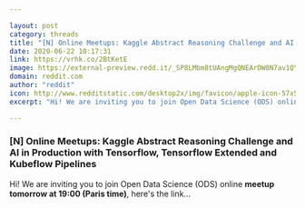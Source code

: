 ```yaml
---

layout: post
category: threads
title: "[N] Online Meetups: Kaggle Abstract Reasoning Challenge and AI in Production with Tensorflow, Tensorflow Extended and Kubeflow Pipelines"
date: 2020-06-22 10:17:31
link: https://vrhk.co/2BtKetE
image: https://external-preview.redd.it/_SP8LMbm8tUAngMgQNEArDW0N7av1QYp38Ut8RTxpKg.jpg?width=1200&height=628.272251309&auto=webp&crop=1200:628.272251309,smart&s=888837df084d9264f850e4cd6b4a8508827e96de
domain: reddit.com
author: "reddit"
icon: http://www.redditstatic.com/desktop2x/img/favicon/apple-icon-57x57.png
excerpt: "Hi! We are inviting you to join Open Data Science (ODS) online **meetup tomorrow at 19:00 (Paris time)**, here's the link..."

---
```


### [N] Online Meetups: Kaggle Abstract Reasoning Challenge and AI in Production with Tensorflow, Tensorflow Extended and Kubeflow Pipelines

Hi! We are inviting you to join Open Data Science (ODS) online **meetup tomorrow at 19:00 (Paris time)**, here's the link...